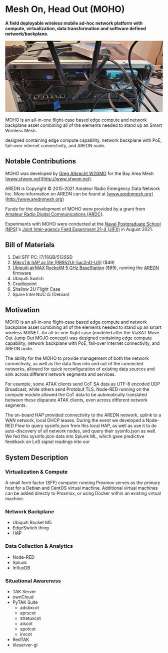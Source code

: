 # Mesh On, Head Out (MOHO)
**A field deployable wireless mobile ad-hoc network platform with compute, 
virtualization, data transformation and software defined network/backplane.**

[![MOHO](img/moho/moho_25p.jpg)](img/moho/moho.jpg)

MOHO is an all-in-one flight-case based edge compute and network backplane 
asset combining all of the elements needed to stand up an Smart Wireless Mesh.

designed containing edge compute capability, network backplane with PoE, fail-over internet connectivity, and AREDN node.

## Notable Contributions

MOHO was developed by [Greg Albrecht W2GMD](http://ampledata.org) for the Bay 
Area Mesh [www.sfwem.net](http://www.sfwem.net).

AREDN is Copyright © 2015-2021 Amateur Radio Emergency Data Network Inc. More 
information on AREDN can be found at [www.arednmesh.org](http://www.arednmesh.org)

Funds for the development of MOHO were provided by a grant from [Amateur Radio Digital Communications (ARDC)](http://ampr.org). 

Experiments with MOHO were conducted at the [Naval Postgraduate School (NPS)](https://www.nps.edu)'s 
[Joint Inter-agency Field Experiment 21-4 (JIFX)](https://nps.edu/web/fx) in 
August 2021.

## Bill of Materials

1. Dell SFF PC: i7/16GB/512SSD
2. [MikroTik hAP ac lite (RB952Ui-5ac2nD-US)](https://www.amazon.com/d/Wireless-Access-Points/MikroTik-Dual-concurrent-Access-Point-RB952Ui-5ac2nD-US/B019PCF3QY) ($49)
3. [Ubiquiti airMAX RocketM 5 GHz BaseStation](https://store.ui.com/collections/wireless/products/rocket-m5) 
   ($89), running the [AREDN](https://www.arednmesh.org/) firmware
4. Ubiquiti Switch
5. Cradlepoint
6. Shallow 2U Flight Case
7. Spare Intel NUC i5 (Debian)

## Motivation

MOHO is an all-in-one flight-case based edge compute and network backplane asset combining all of the elements needed to stand up an smart wireless MANET.
An all-in-one flight case (modeled after the ViaSAT Move Out Jump Out MOJO concept) was designed containing edge compute capability, network backplane with PoE, fail-over internet connectivity, and AREDN node.

The ability for the MOHO to provide management of both the network connectivity, as well as the data flow into and out of the connected networks, allowed for quick reconfiguration of existing data sources and sink across different network segments and services.

For example, some ATAK clients send CoT SA data as UTF-8 encoded UDP Broadcast, while others send Protobuf TLS. Node-RED running on the compute module allowed the CoT data to be automatically translated between these disparate ATAK clients, even across different network segments.

The on-board HAP provided connectivity to the AREDN network, uplink to a WAN network, local DHCP leases. During the event we developed a Node-RED Flow to query sysinfo.json from this local HAP, as well as use it to do auto-discovery of all network nodes, and query their sysinfo.json as well. We fed this sysinfo.json data into Splunk ML, which gave predictive feedback on LoS signal readings into our 

## System Description

### Virtualization & Compute

A small form factor (SFF) computer running Proxmox serves as the primary host 
for a Debian and CentOS virtual machine. Additional virtual machines can be 
added directly to Proxmox, or using Docker within an existing virtual machine. 

### Network Backplane

* Ubiquiti Rocket M5
* EdgeSwitch thing
* HAP

### Data Collection & Analytics

* Node-RED
* Splunk
* InfluxDB

### Situational Awareness

* TAK Server
* ownCloud
* PyTAK Suite
  * adsbxcot
  * aprscot
  * stratuxcot
  * aiscot
  * spotcot
  * inrcot
* RedTAK
* tileserver-gl
